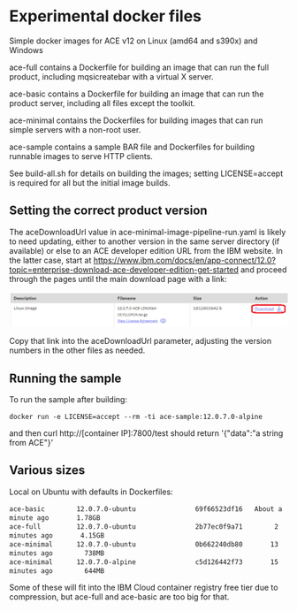 # Experimental docker files

Simple docker images for ACE v12 on Linux (amd64 and s390x) and Windows

ace-full contains a Dockerfile for building an image that can run the full product, including mqsicreatebar with a virtual X server.

ace-basic contains a Dockerfile for building an image that can run the product server, including all files except the toolkit.

ace-minimal contains the Dockerfiles for building images that can run simple servers with a non-root user.

ace-sample contains a sample BAR file and Dockerfiles for building runnable images to serve HTTP clients.

See build-all.sh for details on building the images; setting LICENSE=accept is required for all but the initial image builds.

## Setting the correct product version

The aceDownloadUrl value in ace-minimal-image-pipeline-run.yaml is likely to need updating, either to another version
in the same server directory (if available) or else to an ACE developer edition URL from the IBM website. In the latter
case, start at https://www.ibm.com/docs/en/app-connect/12.0?topic=enterprise-download-ace-developer-edition-get-started
and proceed through the pages until the main download page with a link: 

![download page](ace-dev-edition-download.png)

Copy that link into the aceDownloadUrl parameter, adjusting the version numbers in the other files as needed.

## Running the sample

To run the sample after building:
```
docker run -e LICENSE=accept --rm -ti ace-sample:12.0.7.0-alpine
```
and then curl http://[container IP]:7800/test should return '{"data":"a string from ACE"}'

## Various sizes
Local on Ubuntu with defaults in Dockerfiles:

```
ace-basic        12.0.7.0-ubuntu               69f66523df16   About a minute ago       1.78GB
ace-full         12.0.7.0-ubuntu               2b77ec0f9a71        2 minutes ago       4.15GB
ace-minimal      12.0.7.0-ubuntu               0b662240db80       13 minutes ago        738MB
ace-minimal      12.0.7.0-alpine               c5d126442f73       15 minutes ago        644MB
```

Some of these will fit into the IBM Cloud container registry free tier due to compression, but ace-full and ace-basic are too big for that.


